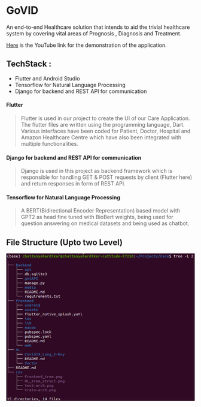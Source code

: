 # GoVID

An end-to-end Healthcare solution that intends to aid the trivial healthcare system by covering vital areas of Prognosis , Diagnosis and Treatment. 

[Here](https://www.youtube.com/watch?v=_4IFknlfqIU) is the YouTube link for the demonstration of the application.

## TechStack : 
- Flutter and Android Studio 
- Tensorflow for Natural Language Processing 
- Django for backend and REST API for communication

#### Flutter

>Flutter is used in our project to create the UI of our Care Application. The flutter files are written using the programming language, Dart. Various interfaces have been coded for Patient, Doctor, Hospital and Amazon Healthcare Centre which have also been integrated with multiple functionalities.

#### Django for backend and REST API for communication

> Django is used in this project as backend framework which is responsible for handling GET & POST requests by client (Flutter here) and return responses in form of REST API.

#### Tensorflow for Natural Language Processing 

>A BERT(Bidirectional Encoder Representation) based model with GPT2 as head fine tuned with BioBert weights, being used for question answering on medical datasets and being used as chatbot.


## File Structure (Upto two Level)

<img src="https://github.com/Technocrats-nitw/Care/blob/master/res/main_tree.png">
